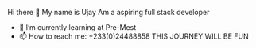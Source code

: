 Hi there 👋
My name is Ujay
Am a aspiring full stack developer

- 🌱 I’m currently learning at Pre-Mest
- 📫 How to reach me: +233(0)24488858
THIS JOURNEY WILL BE FUN
